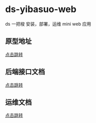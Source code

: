 # ds-yibasuo-web

ds 一把梭 安装，部署，运维 mini web 应用

## 原型地址

[点击跳转](http://120.131.3.196:22245/start_1.html)

## 后端接口文档

[点击跳转](./doc/backend)

## 运维文档

[点击跳转](./doc/devops)